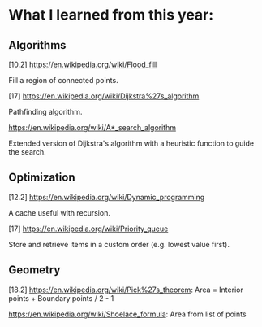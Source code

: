 # What I learned from this year:

## Algorithms

[10.2] https://en.wikipedia.org/wiki/Flood_fill

Fill a region of connected points.

[17] https://en.wikipedia.org/wiki/Dijkstra%27s_algorithm

Pathfinding algorithm.

https://en.wikipedia.org/wiki/A*_search_algorithm

Extended version of Dijkstra's algorithm with a heuristic function to guide the search.

## Optimization

[12.2] https://en.wikipedia.org/wiki/Dynamic_programming

A cache useful with recursion.

[17] https://en.wikipedia.org/wiki/Priority_queue

Store and retrieve items in a custom order (e.g. lowest value first).

## Geometry

[18.2] https://en.wikipedia.org/wiki/Pick%27s_theorem: Area = Interior points + Boundary points / 2 - 1

https://en.wikipedia.org/wiki/Shoelace_formula: Area from list of points
